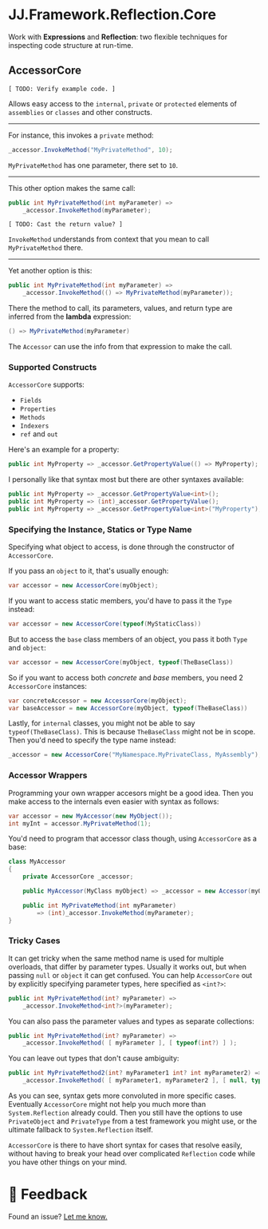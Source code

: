 JJ.Framework.Reflection.Core
============================

Work with __Expressions__ and __Reflection__: two flexible techniques for inspecting code structure at run-time.


AccessorCore
------------

`[ TODO: Verify example code. ]`


Allows easy access to the `internal`, `private` or `protected` elements of `assemblies` or `classes` and other constructs.

-----

For instance, this invokes a `private` method:

```cs
_accessor.InvokeMethod("MyPrivateMethod", 10);
```

`MyPrivateMethod` has one parameter, there set to `10`.

-----

This other option makes the same call:

```cs
public int MyPrivateMethod(int myParameter) =>
    _accessor.InvokeMethod(myParameter);
```

`[ TODO: Cast the return value? ]`

`InvokeMethod` understands from context that you mean to call `MyPrivateMethod` there.

-----

Yet another option is this:

```cs
public int MyPrivateMethod(int myParameter) =>
    _accessor.InvokeMethod(() => MyPrivateMethod(myParameter));
```

There the method to call, its parameters, values, and return type are inferred from the __lambda__ expression:

```cs
() => MyPrivateMethod(myParameter)
```

The `Accessor` can use the info from that expression to make the call.

### Supported Constructs

`AccessorCore` supports:

- `Fields`
- `Properties`
- `Methods`
- `Indexers`
- `ref` and `out`

Here's an example for a property:

```cs
public int MyProperty => _accessor.GetPropertyValue(() => MyProperty);
```

I personally like that syntax most but there are other syntaxes available:

```cs
public int MyProperty => _accessor.GetPropertyValue<int>();
public int MyProperty => (int)_accessor.GetPropertyValue();
public int MyProperty => _accessor.GetPropertyValue<int>("MyProperty");
```

### Specifying the Instance, Statics or Type Name

Specifying what object to access, is done through the constructor of `AccessorCore`.

If you pass an `object` to it, that's usually enough:

```cs
var accessor = new AccessorCore(myObject);
```

If you want to access static members, you'd have to pass it the `Type` instead:

```cs
var accessor = new AccessorCore(typeof(MyStaticClass))
```

But to access the `base` class members of an object, you pass it both `Type` and `object`:

```cs
var accessor = new AccessorCore(myObject, typeof(TheBaseClass))
```


So if you want to access both *concrete* and *base* members, you need 2 `AccessorCore` instances:

```cs
var concreteAccessor = new AccessorCore(myObject);
var baseAccessor = new AccessorCore(myObject, typeof(TheBaseClass))
```

Lastly, for `internal` classes, you might not be able to say `typeof(TheBaseClass)`. This is because `TheBaseClass` might not be in scope. Then you'd need to specify the type name instead:

```cs
_accessor = new AccessorCore("MyNamespace.MyPrivateClass, MyAssembly");
```

### Accessor Wrappers

Programming your own wrapper accesors might be a good idea. Then you make access to the internals even easier with syntax as follows:

```cs
var accessor = new MyAccessor(new MyObject());
int myInt = accessor.MyPrivateMethod(1);
```


You'd need to program that accessor class though, using `AccessorCore` as a base:

```cs
class MyAccessor
{
    private AccessorCore _accessor;

    public MyAccessor(MyClass myObject) => _accessor = new Accessor(myObject);

    public int MyPrivateMethod(int myParameter) 
        => (int)_accessor.InvokeMethod(myParameter);
}
```

### Tricky Cases

It can get tricky when the same method name is used for multiple overloads, that differ by parameter types. Usually it works out, but when passing `null` or `object` it can get confused. You can help `AccessorCore` out by explicitly specifying parameter types, here specified as `<int?>`:

```cs
public int MyPrivateMethod(int? myParameter) =>
    _accessor.InvokeMethod<int?>(myParameter);
```

You can also pass the parameter values and types as separate collections:

```cs
public int MyPrivateMethod(int? myParameter) =>
    _accessor.InvokeMethod( [ myParameter ], [ typeof(int?) ] );
```

You can leave out types that don't cause ambiguity:

```cs
public int MyPrivateMethod2(int? myParameter1 int? int myParameter2) =>
    _accessor.InvokeMethod( [ myParameter1, myParameter2 ], [ null, typeof(int?) ] );
```

As you can see, syntax gets more convoluted in more specific cases. Eventually `AccessorCore` might not help you much more than `System.Reflection` already could. Then you still have the options to use `PrivateObject` and `PrivateType` from a test framework you might use, or the ultimate fallback to `System.Reflection` itself.

`AccessorCore` is there to have short syntax for cases that resolve easily, without having to break your head over complicated `Reflection` code while you have other things on your mind.


💬 Feedback
============

Found an issue? [Let me know.](https://jjvanzon.github.io/#-how-to-reach-me)